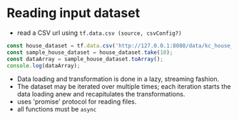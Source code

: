 # Reading input dataset

- read a CSV url using `tf.data.csv (source, csvConfig?) `

```javascript
const house_dataset = tf.data.csv('http://127.0.0.1:8080/data/kc_house_data.csv');
const sample_house_dataset = house_dataset.take(10);
const dataArray = sample_house_dataset.toArray();
console.log(dataArray);
```

- Data loading and transformation is done in a lazy, streaming fashion.
- The dataset may be iterated over multiple times; each iteration starts the data loading anew and recapitulates the transformations.
- uses 'promise' protocol for reading files.
- all functions must be `async `
